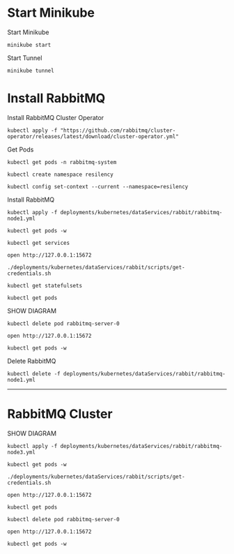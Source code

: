 
# Start Minikube

Start Minikube

```shell
minikube start
```

Start Tunnel
```shell
minikube tunnel
```

# Install RabbitMQ

Install RabbitMQ Cluster Operator

```shell
kubectl apply -f "https://github.com/rabbitmq/cluster-operator/releases/latest/download/cluster-operator.yml"
```

Get Pods

```shell
kubectl get pods -n rabbitmq-system
```




```shell
kubectl create namespace resilency
```

```shell
kubectl config set-context --current --namespace=resilency
```

Install RabbitMQ

```shell
kubectl apply -f deployments/kubernetes/dataServices/rabbit/rabbitmq-node1.yml
```


```shell
kubectl get pods -w
```

```shell
kubectl get services
```


```shell
open http://127.0.0.1:15672
```


```shell
./deployments/kubernetes/dataServices/rabbit/scripts/get-credentials.sh
```


```shell
kubectl get statefulsets
```

```shell
kubectl get pods
```

SHOW DIAGRAM

```shell
kubectl delete pod rabbitmq-server-0
```

```shell
open http://127.0.0.1:15672
```

```shell
kubectl get pods -w
```

Delete RabbitMQ

```shell
kubectl delete -f deployments/kubernetes/dataServices/rabbit/rabbitmq-node1.yml
```


------------

# RabbitMQ Cluster


SHOW DIAGRAM

```shell
kubectl apply -f deployments/kubernetes/dataServices/rabbit/rabbitmq-node3.yml
```



```shell
kubectl get pods -w
```

```shell
./deployments/kubernetes/dataServices/rabbit/scripts/get-credentials.sh
```



```shell
open http://127.0.0.1:15672
```


```shell
kubectl get pods
```


```shell
kubectl delete pod rabbitmq-server-0
```

```shell
open http://127.0.0.1:15672
```

```shell
kubectl get pods -w
```
